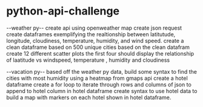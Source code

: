 # python-api-challenge
--weather py--
create api using openweather map
create json request
create dataframes exemplifying the realtionship between latitutude, longitude, cloudiness, temperature, humidity, and wind speed.
create a clean dataframe based on 500 unique cities
based on the clean datafram create 12 different scatter plots
the first four should display the relationship of laatitude vs windspeed, temperature , humidity and cloudiness

--vacation py--
based off the weather py data, build some syntax to find the cities with most humidity using a heatmap from gmaps api
create a hotel dataframe
create a for loop to iterate through rows and columns of json to append to hotel column in hotel dataframe
create syntax to use hotel data to build a map with markers on each hotel shown in hotel dataframe.
